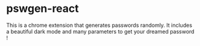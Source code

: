 # pswgen-react
This is a chrome extension that generates passwords randomly. It includes a beautiful dark mode and many parameters to get your dreamed password !
